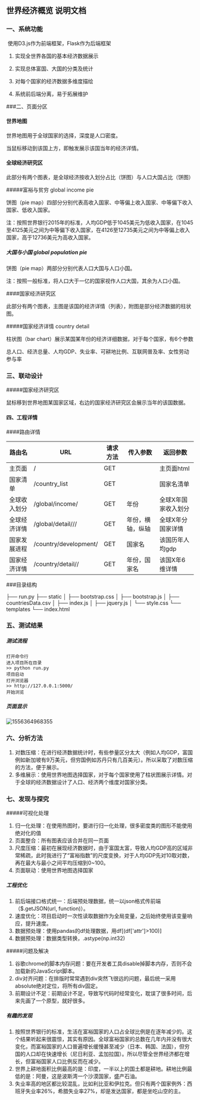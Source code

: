 ## 世界经济概览  说明文档

### 一、系统功能

​	使用D3.js作为前端框架，Flask作为后端框架

1. 实现全世界各国的基本经济数据展示

2. 实现总体富国、大国的分类及统计

3. 对每个国家的经济数据多维度描绘

4. 系统前后端分离，易于拓展维护

   

###二、页面分区

#### 世界地图

世界地图用于全球国家的选择，深度是人口密度。

当鼠标移动到该国上方，即触发展示该国当年的经济详情。

#### 全球经济研究区

此部分有两个图表，是全球经济按收入划分占比（饼图）与人口大国占比（饼图）

#####富裕与贫穷  global income pie

饼图（pie map）四部分分别代表高收入国家、中等偏上收入国家、中等偏下收入国家、低收入国家。

注：按照世界银行2015年的标准，人均GDP低于1045美元为低收入国家，在1045至4125美元之间为中等偏下收入国家，在4126至12735美元之间为中等偏上收入国家，高于12736美元为高收入国家。

##### 大国与小国 global population pie

饼图（pie map）两部分分别代表人口大国与人口小国。

注：按照一般标准，将人口大于一亿的国家视作人口大国，其余为人口小国。

####国家经济研究区

此部分有两个图表，主图是该国的经济详情（列表），附图是部分经济数据的柱状图。

#####国家经济详情 country detail

柱状图（bar chart）展示某国某年份的经济详细数据，对于每个国家，有6个参数

总人口、经济总量、人均GDP、失业率、可耕地比例、互联网普及率、女性劳动参与率

### 三、联动设计

#####国家经济研究区

鼠标移到世界地图某国家区域，右边的国家经济研究区会展示当年的该国数据。

#### 四、工程详情

####路由详情

| 路由名       | URL                                   | 请求方法 | 传入参数         | 返回参数            |
| ------------ | ------------------------------------- | -------- | ---------------- | ------------------- |
| 主页面       | /                                     | GET      |                  | 主页面html          |
| 国家清单     | /country_list                         | GET      |                  | 国家名清单          |
| 全球收入划分 | /global/income/<year>                 | GET      | 年份             | 全球X年国家收入划分 |
| 全球经济详情 | /global/detail/<year>/<xaxis>/<yaxis> | GET      | 年份，横轴，纵轴 | 全球X年分国家详情   |
| 国家发展进程 | /country/development/<country>        | GET      | 国家名           | 该国历年人均gdp     |
| 国家经济详情 | /country/detail/<year>/<country>      | GET      | 年份，国家名     | 该国X年6维详情      |

###目录结构

├── run.py
├── static
│   ├── bootstrap.css
│   ├── bootstrap.js
│   ├── countriesData.csv
│   ├── index.js
│   ├── jquery.js
│   └── style.css
└── templates
    └── index.html

### 五、测试结果

##### 测试流程

```
打开命令行
进入项目所在目录
>> python run.py
项目启动
打开浏览器
>> http://127.0.0.1:5000/
开始浏览
```

##### 页面显示

![1556364968355](C:\Users\marti\AppData\Roaming\Typora\typora-user-images\1556364968355.png)

### 六、分析方法

1. 对数压缩：在进行经济数据统计时，有些参量区分太大（例如人均GDP，富国例如新加坡有9万美元，但穷国例如苏丹只有几百美元）。所以采取了对数压缩的方法，便于展示。
2. 多维展示：使用世界地图选择国家，对于每个国家使用了柱状图展示详情。对于全球的经济数据设计了人口、经济两个维度对国家分类。

### 七、发现与探究

#####可视化处理

1. 归一化处理：在使用热图时，要进行归一化处理，很多密度类的图形不能使用绝对化的值
2. 页面整合：所有图表应该合并在同一页面
3. 尺度压缩：最初在展现经济数据时，由于富国太富，导致人均GDP高的区域非常稀疏，此时我进行了“富裕指数”的尺度变换，对于人均GDP先对10取对数，再在最大与最小之间平均压缩到0~100。
4. 页面联动：使用世界地图选择国家

##### 工程优化

1. 前后端接口格式统一：后端预处理数据，统一以json格式传前端（$.getJSON(url, function)）。
2. 速度优化：项目启动时一次性读取数据作为全局变量，之后始终使用该变量响应，提升速度。
3. 数据预处理：使用pandas的df处理数据，用df[(df['attr']>100)]
4. 数据预处理：数据类型转换，.astype(np.int32)

#####问题及解决

1. 谷歌chrome的脚本内存问题：要在开发者工具disable掉脚本内存，否则不会加载新的JavaScript脚本。
2. div对齐问题：在排版时常常遇到div突然飞很远的问题，最后统一采用absolute绝对定位，将所有div固定。
3. 前期设计不足：前期设计不足，导致写代码时经常变化，耽误了很多时间，后来先画了一个原型，就好很多。

##### 有趣的发现

1. 按照世界银行的标准，生活在富裕国家的人口占全球比例是在逐年减少的。这个结果听起来很震惊，其实有原因。全球富裕国家的总数在几年内并没有很大变化，而富裕国家的人口普遍增长缓慢甚至减少（日本、韩国、法国），但穷国的人口却在快速增长（尼日利亚、孟加拉国）。所以尽管全世界经济都在增长，但富裕国家人口比例反而在减少。
2. 世界上耕地面积比例最高的是：印度，一半以上的国土都是耕地。耕地比例最低的是：阿曼，这是波斯湾一个沙漠国家，盛产石油。
3. 失业率高的地区都比较混乱，比如利比亚和伊拉克。但只有两个国家例外：西班牙失业率26%，希腊失业率27%，却是发达国家，都是坐吃山空的主。


